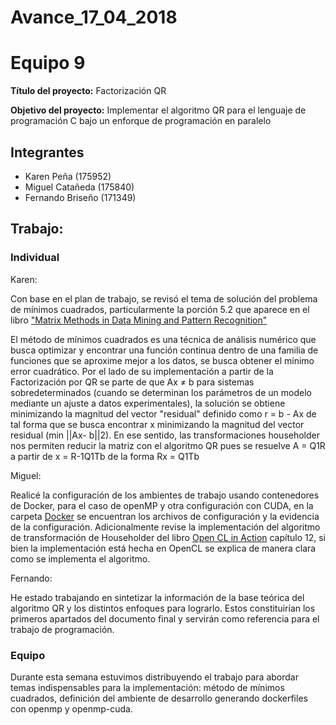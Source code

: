 # Avance_17_04_2018

Equipo 9 
=================================================
**Título del proyecto:** Factorización QR

**Objetivo del proyecto:** Implementar el algoritmo QR para el lenguaje de programación C bajo un enforque de programación en paralelo


Integrantes
---------------------------------------------------
+ Karen Peña (175952)
+ Miguel Catañeda (175840)
+ Fernando Briseño (171349)


## Trabajo:

### Individual

Karen: 

Con base en el plan de trabajo, se revisó el tema de solución del problema de mínimos cuadrados, particularmente la porción 5.2 que aparece en el libro ["Matrix Methods in Data Mining and Pattern Recognition"](https://drive.google.com/file/d/0BxMtevFKwTW_aDE2Tjg1Zk1FbTQ/view)  

El método de mínimos cuadrados es una técnica de análisis numérico que busca optimizar y encontrar una función continua dentro de una familia de funciones que se aproxime mejor a los datos, se busca obtener el mínimo error cuadrático.
Por el lado de su implementación a partir de la Factorización por QR se parte de que Ax ≠ b para sistemas sobredeterminados (cuando se determinan los parámetros de un modelo mediante un ajuste a datos
experimentales), la solución se obtiene minimizando la magnitud del vector "residual" definido como r = b - Ax
de tal forma que se busca encontrar x minimizando la magnitud del vector residual (min ||Ax- b||2).
En ese sentido, las transformaciones householder nos permiten reducir la matriz con el algoritmo QR pues se resuelve A = Q1R a partir de x = R-1Q1Tb de la forma Rx = Q1Tb 

Miguel: 

Realicé la configuración de los ambientes de trabajo usando contenedores de Docker, para el caso de openMP y otra configuración con CUDA, en la carpeta [Docker](docker) se encuentran los archivos de configuración y la evidencia de la configuración. Adicionalmente revise la implementación del algoritmo 
de transformación de Householder del libro [Open CL in Action](https://livebook.manning.com/#!/book/opencl-in-action/chapter-12/156) capítulo 12, si bien la implementación está hecha en OpenCL se explica de manera clara como se implementa el algoritmo. 


Fernando:

He estado trabajando en sintetizar la información de la base teórica del algoritmo QR y los distintos enfoques para lograrlo. Estos constituirían los primeros apartados del documento final y servirán como referencia para el trabajo de programación.


### Equipo

Durante esta semana estuvimos distribuyendo el trabajo para abordar temas indispensables para la implementación: método de mínimos cuadrados, definición del ambiente de desarrollo generando dockerfiles con openmp y openmp-cuda. 








